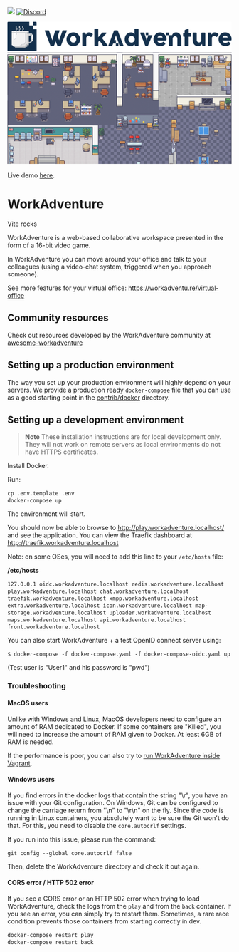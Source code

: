 ![](https://github.com/thecodingmachine/workadventure/workflows/Continuous%20Integration/badge.svg) [![Discord](https://img.shields.io/discord/821338762134290432?label=Discord)](https://discord.gg/G6Xh9ZM9aR)

![WorkAdventure logo](README-LOGO.svg)
![WorkAdventure office image](README-MAP.png)

Live demo [here](https://play.staging.workadventu.re/@/tcm/workadventure/wa-village).

# WorkAdventure

Vite rocks

WorkAdventure is a web-based collaborative workspace presented in the form of a
16-bit video game.

In WorkAdventure you can move around your office and talk to your colleagues (using a video-chat system, triggered when you approach someone).

See more features for your virtual office: https://workadventu.re/virtual-office

## Community resources

Check out resources developed by the WorkAdventure community at [awesome-workadventure](https://github.com/workadventure/awesome-workadventure)

## Setting up a production environment

The way you set up your production environment will highly depend on your servers.
We provide a production ready `docker-compose` file that you can use as a good starting point in the [contrib/docker](https://github.com/thecodingmachine/workadventure/tree/master/contrib/docker) directory.

## Setting up a development environment

> **Note**
> These installation instructions are for local development only. They will not work on
> remote servers as local environments do not have HTTPS certificates.

Install Docker.

Run:

```
cp .env.template .env
docker-compose up
```

The environment will start.

You should now be able to browse to http://play.workadventure.localhost/ and see the application.
You can view the Traefik dashboard at http://traefik.workadventure.localhost

Note: on some OSes, you will need to add this line to your `/etc/hosts` file:

**/etc/hosts**
```
127.0.0.1 oidc.workadventure.localhost redis.workadventure.localhost play.workadventure.localhost chat.workadventure.localhost traefik.workadventure.localhost xmpp.workadventure.localhost extra.workadventure.localhost icon.workadventure.localhost map-storage.workadventure.localhost uploader.workadventure.localhost maps.workadventure.localhost api.workadventure.localhost front.workadventure.localhost
```

You can also start WorkAdventure + a test OpenID connect server using:

```console
$ docker-compose -f docker-compose.yaml -f docker-compose-oidc.yaml up
```

(Test user is "User1" and his password is "pwd")


### Troubleshooting

#### MacOS users

Unlike with Windows and Linux, MacOS developers need to configure an amount of RAM dedicated
to Docker. If some containers are "Killed", you will need to increase the amount of RAM given
to Docker. At least 6GB of RAM is needed.

If the performance is poor, you can also try to [run WorkAdventure inside Vagrant](docs/dev/vagrant.md).

#### Windows users

If you find errors in the docker logs that contain the string "\r", you have an issue with your Git configuration.
On Windows, Git can be configured to change the carriage return from "\n" to "\r\n" on the fly. Since the code
is running in Linux containers, you absolutely want to be sure the Git won't do that. For this, you need to
disable the `core.autocrlf` settings.

If you run into this issue, please run the command:

```console
git config --global core.autocrlf false
```

Then, delete the WorkAdventure directory and check it out again.

#### CORS error / HTTP 502 error

If you see a CORS error or an HTTP 502 error when trying to load WorkAdventure, check the logs from the `play`
and from the `back` container. If you see an error, you can simply try to restart them.
Sometimes, a rare race condition prevents those containers from starting correctly in dev.

```console
docker-compose restart play
docker-compose restart back
```
